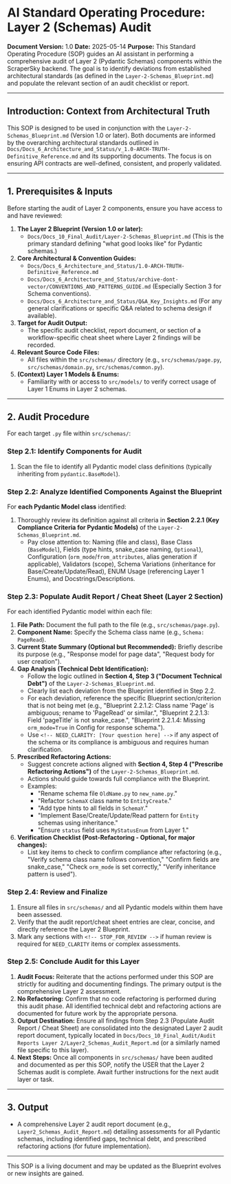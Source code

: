 # AI Standard Operating Procedure: Layer 2 (Schemas) Audit

**Document Version:** 1.0
**Date:** 2025-05-14
**Purpose:** This Standard Operating Procedure (SOP) guides an AI assistant in performing a comprehensive audit of Layer 2 (Pydantic Schemas) components within the ScraperSky backend. The goal is to identify deviations from established architectural standards (as defined in the `Layer-2-Schemas_Blueprint.md`) and populate the relevant section of an audit checklist or report.

---

## Introduction: Context from Architectural Truth

This SOP is designed to be used in conjunction with the `Layer-2-Schemas_Blueprint.md` (Version 1.0 or later). Both documents are informed by the overarching architectural standards outlined in `Docs/Docs_6_Architecture_and_Status/v_1.0-ARCH-TRUTH-Definitive_Reference.md` and its supporting documents. The focus is on ensuring API contracts are well-defined, consistent, and properly validated.

---

## 1. Prerequisites & Inputs

Before starting the audit of Layer 2 components, ensure you have access to and have reviewed:

1.  **The Layer 2 Blueprint (Version 1.0 or later):**
    - `Docs/Docs_10_Final_Audit/Layer-2-Schemas_Blueprint.md` (This is the primary standard defining "what good looks like" for Pydantic schemas.)
2.  **Core Architectural & Convention Guides:**
    - `Docs/Docs_6_Architecture_and_Status/1.0-ARCH-TRUTH-Definitive_Reference.md`
    - `Docs/Docs_6_Architecture_and_Status/archive-dont-vector/CONVENTIONS_AND_PATTERNS_GUIDE.md` (Especially Section 3 for Schema conventions).
    - `Docs/Docs_6_Architecture_and_Status/Q&A_Key_Insights.md` (For any general clarifications or specific Q&A related to schema design if available).
3.  **Target for Audit Output:**
    - The specific audit checklist, report document, or section of a workflow-specific cheat sheet where Layer 2 findings will be recorded.
4.  **Relevant Source Code Files:**
    - All files within the `src/schemas/` directory (e.g., `src/schemas/page.py`, `src/schemas/domain.py`, `src/schemas/common.py`).
5.  **(Context) Layer 1 Models & Enums:**
    - Familiarity with or access to `src/models/` to verify correct usage of Layer 1 Enums in Layer 2 schemas.

---

## 2. Audit Procedure

For each target `.py` file within `src/schemas/`:

### Step 2.1: Identify Components for Audit

1.  Scan the file to identify all Pydantic model class definitions (typically inheriting from `pydantic.BaseModel`).

### Step 2.2: Analyze Identified Components Against the Blueprint

For **each Pydantic Model class** identified:

1.  Thoroughly review its definition against all criteria in **Section 2.2.1 (Key Compliance Criteria for Pydantic Models)** of the `Layer-2-Schemas_Blueprint.md`.
    - Pay close attention to: Naming (file and class), Base Class (`BaseModel`), Fields (type hints, snake_case naming, `Optional`), Configuration (`orm_mode`/`from_attributes`, alias generation if applicable), Validators (scope), Schema Variations (inheritance for Base/Create/Update/Read), ENUM Usage (referencing Layer 1 Enums), and Docstrings/Descriptions.

### Step 2.3: Populate Audit Report / Cheat Sheet (Layer 2 Section)

For each identified Pydantic model within each file:

1.  **File Path:** Document the full path to the file (e.g., `src/schemas/page.py`).
2.  **Component Name:** Specify the Schema class name (e.g., `Schema: PageRead`).
3.  **Current State Summary (Optional but Recommended):** Briefly describe its purpose (e.g., "Response model for page data", "Request body for user creation").
4.  **Gap Analysis (Technical Debt Identification):**
    - Follow the logic outlined in **Section 4, Step 3 ("Document Technical Debt")** of the `Layer-2-Schemas_Blueprint.md`.
    - Clearly list each deviation from the Blueprint identified in Step 2.2.
    - For each deviation, reference the specific Blueprint section/criterion that is not being met (e.g., "Blueprint 2.2.1.2: Class name 'Page' is ambiguous; rename to 'PageRead' or similar.", "Blueprint 2.2.1.3: Field 'pageTitle' is not snake_case.", "Blueprint 2.2.1.4: Missing `orm_mode=True` in Config for response schema.").
    - Use `<!-- NEED_CLARITY: [Your question here] -->` if any aspect of the schema or its compliance is ambiguous and requires human clarification.
5.  **Prescribed Refactoring Actions:**
    - Suggest concrete actions aligned with **Section 4, Step 4 ("Prescribe Refactoring Actions")** of the `Layer-2-Schemas_Blueprint.md`.
    - Actions should guide towards full compliance with the Blueprint.
    - Examples:
      - "Rename schema file `OldName.py` to `new_name.py`."
      - "Refactor `SchemaX` class name to `EntityCreate`."
      - "Add type hints to all fields in `SchemaY`."
      - "Implement Base/Create/Update/Read pattern for `Entity` schemas using inheritance."
      - "Ensure `status` field uses `MyStatusEnum` from Layer 1."
6.  **Verification Checklist (Post-Refactoring - Optional, for major changes):**
    - List key items to check to confirm compliance after refactoring (e.g., "Verify schema class name follows convention," "Confirm fields are snake_case," "Check `orm_mode` is set correctly," "Verify inheritance pattern is used").

### Step 2.4: Review and Finalize

1.  Ensure all files in `src/schemas/` and all Pydantic models within them have been assessed.
2.  Verify that the audit report/cheat sheet entries are clear, concise, and directly reference the Layer 2 Blueprint.
3.  Mark any sections with `<!-- STOP_FOR_REVIEW -->` if human review is required for `NEED_CLARITY` items or complex assessments.

### Step 2.5: Conclude Audit for this Layer

1.  **Audit Focus:** Reiterate that the actions performed under this SOP are strictly for auditing and documenting findings. The primary output is the comprehensive Layer 2 assessment.
2.  **No Refactoring:** Confirm that no code refactoring is performed during this audit phase. All identified technical debt and refactoring actions are documented for future work by the appropriate persona.
3.  **Output Destination:** Ensure all findings from Step 2.3 (Populate Audit Report / Cheat Sheet) are consolidated into the designated Layer 2 audit report document, typically located in `Docs/Docs_10_Final_Audit/Audit Reports Layer 2/Layer2_Schemas_Audit_Report.md` (or a similarly named file specific to this layer).
4.  **Next Steps:** Once all components in `src/schemas/` have been audited and documented as per this SOP, notify the USER that the Layer 2 Schemas audit is complete. Await further instructions for the next audit layer or task.

---

## 3. Output

- A comprehensive Layer 2 audit report document (e.g., `Layer2_Schemas_Audit_Report.md`) detailing assessments for all Pydantic schemas, including identified gaps, technical debt, and prescribed refactoring actions (for future implementation).

---

This SOP is a living document and may be updated as the Blueprint evolves or new insights are gained.
